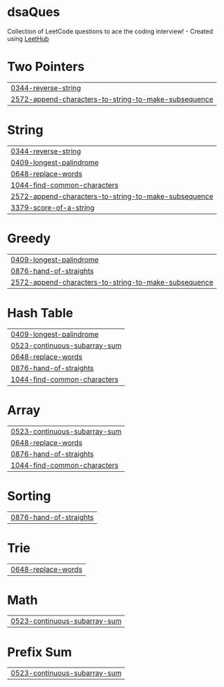 # dsaQues
Collection of LeetCode questions to ace the coding interview! - Created using [LeetHub](https://github.com/QasimWani/LeetHub)


# Two Pointers
|  |
| ------- |
| [0344-reverse-string](https://github.com/srishti-100/dsaQues/tree/master/0344-reverse-string) |
| [2572-append-characters-to-string-to-make-subsequence](https://github.com/srishti-100/dsaQues/tree/master/2572-append-characters-to-string-to-make-subsequence) |
# String
|  |
| ------- |
| [0344-reverse-string](https://github.com/srishti-100/dsaQues/tree/master/0344-reverse-string) |
| [0409-longest-palindrome](https://github.com/srishti-100/dsaQues/tree/master/0409-longest-palindrome) |
| [0648-replace-words](https://github.com/srishti-100/dsaQues/tree/master/0648-replace-words) |
| [1044-find-common-characters](https://github.com/srishti-100/dsaQues/tree/master/1044-find-common-characters) |
| [2572-append-characters-to-string-to-make-subsequence](https://github.com/srishti-100/dsaQues/tree/master/2572-append-characters-to-string-to-make-subsequence) |
| [3379-score-of-a-string](https://github.com/srishti-100/dsaQues/tree/master/3379-score-of-a-string) |
# Greedy
|  |
| ------- |
| [0409-longest-palindrome](https://github.com/srishti-100/dsaQues/tree/master/0409-longest-palindrome) |
| [0876-hand-of-straights](https://github.com/srishti-100/dsaQues/tree/master/0876-hand-of-straights) |
| [2572-append-characters-to-string-to-make-subsequence](https://github.com/srishti-100/dsaQues/tree/master/2572-append-characters-to-string-to-make-subsequence) |
# Hash Table
|  |
| ------- |
| [0409-longest-palindrome](https://github.com/srishti-100/dsaQues/tree/master/0409-longest-palindrome) |
| [0523-continuous-subarray-sum](https://github.com/srishti-100/dsaQues/tree/master/0523-continuous-subarray-sum) |
| [0648-replace-words](https://github.com/srishti-100/dsaQues/tree/master/0648-replace-words) |
| [0876-hand-of-straights](https://github.com/srishti-100/dsaQues/tree/master/0876-hand-of-straights) |
| [1044-find-common-characters](https://github.com/srishti-100/dsaQues/tree/master/1044-find-common-characters) |
# Array
|  |
| ------- |
| [0523-continuous-subarray-sum](https://github.com/srishti-100/dsaQues/tree/master/0523-continuous-subarray-sum) |
| [0648-replace-words](https://github.com/srishti-100/dsaQues/tree/master/0648-replace-words) |
| [0876-hand-of-straights](https://github.com/srishti-100/dsaQues/tree/master/0876-hand-of-straights) |
| [1044-find-common-characters](https://github.com/srishti-100/dsaQues/tree/master/1044-find-common-characters) |
# Sorting
|  |
| ------- |
| [0876-hand-of-straights](https://github.com/srishti-100/dsaQues/tree/master/0876-hand-of-straights) |
# Trie
|  |
| ------- |
| [0648-replace-words](https://github.com/srishti-100/dsaQues/tree/master/0648-replace-words) |
# Math
|  |
| ------- |
| [0523-continuous-subarray-sum](https://github.com/srishti-100/dsaQues/tree/master/0523-continuous-subarray-sum) |
# Prefix Sum
|  |
| ------- |
| [0523-continuous-subarray-sum](https://github.com/srishti-100/dsaQues/tree/master/0523-continuous-subarray-sum) |